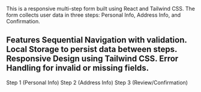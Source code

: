 This is a responsive multi-step form built using React and Tailwind CSS. The form collects user data in three steps: Personal Info, Address Info, and Confirmation.

Features
Sequential Navigation with validation.
Local Storage to persist data between steps.
Responsive Design using Tailwind CSS.
Error Handling for invalid or missing fields.
---------------------------
Step 1 (Personal Info)
Step 2 (Address Info)
Step 3 (Review/Confirmation)
